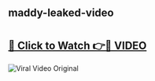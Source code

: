 ## maddy-leaked-video 

# <h2><a href="http://freeplayer.one?title=maddy-leaked-video&ref=21J">🔗 Click to Watch 👉🔴 VIDEO</a></h2>

<a href="http://freeplayer.one?title=maddy-leaked-video&ref=21J" rel="nofollow" data-target="animated-image.originalLink"><img src="https://i.ibb.co.com/xMMVF88/686577567.gif" alt="Viral Video Original" style="max-width: 100%; display: inline-block;" data-target="animated-image.originalImage"></a>

